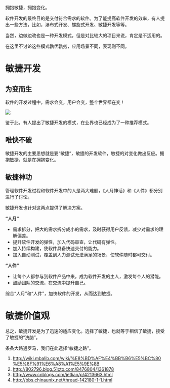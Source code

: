 拥抱敏捷，拥抱变化。

<!--more-->

软件开发的最终目的是交付符合需求的软件。为了能提高软件开发的效率，有人提出一些方法，比如，瀑布式开发、螺旋式开发、敏捷开发等等。

当然，边做边改也是一种开发模式，但是对比较大的项目来说，肯定是不适用的。

在这里不讨论这些模式孰优孰劣，应用场景不同，表现则不同。

敏捷开发
===

为变而生
---

软件的开发过程中，需求会变，用户会变，整个世界都在变！

![](拷贝不走样.jpg)

鉴于此，有人提出了敏捷开发的模式，在业界也已经成为了一种推荐模式。

唯快不破
---

敏捷开发的主要思想就是要“敏捷”，敏捷的开发软件，敏捷的对变化做出反应。拥抱敏捷，就是在拥抱变化。

敏捷神功
---

管理软件开发过程和软件开发中的人是两大难题，《人月神话》和《人件》都分别进行了讨论。

敏捷开发也针对这两点提供了解决方案。

**“人月”**

- 需求拆分，把大的需求拆分成小的需求，及时获得用户反馈，减少对需求的理解偏差。
- 提升软件开发的弹性，加入代码审查，让代码有弹性。
- 加入持续构建，使软件具备快速交付的能力。
- 加入自动测试，覆盖到人力测试无法满足的场景，使软件随时都可交付。

**“人件”**

- 让每个人都参与到软件产品中来，成为软件开发的主人，激发每个人的潜能。
- 鼓励团队的交流，在交流中提升自己。

综合“人月”和“人件”，加快软件的开发，从而达到敏捷。

敏捷价值观
===

总之，敏捷开发是为了迅速的适应变化。选择了敏捷，也就等于相信了敏捷，接受了敏捷的“洗脑”。

条条大路通罗马，我们在此选择“敏捷之路”。

1. <http://wiki.mbalib.com/wiki/%E8%BD%AF%E4%BB%B6%E5%BC%80%E5%8F%91%E6%A8%A1%E5%9E%8B>
2. <http://802796.blog.51cto.com/8476804/1361878>
3. <http://www.cnblogs.com/jetlian/p/4213663.html>
4. <http://bbs.chinaunix.net/thread-142180-1-1.html>
